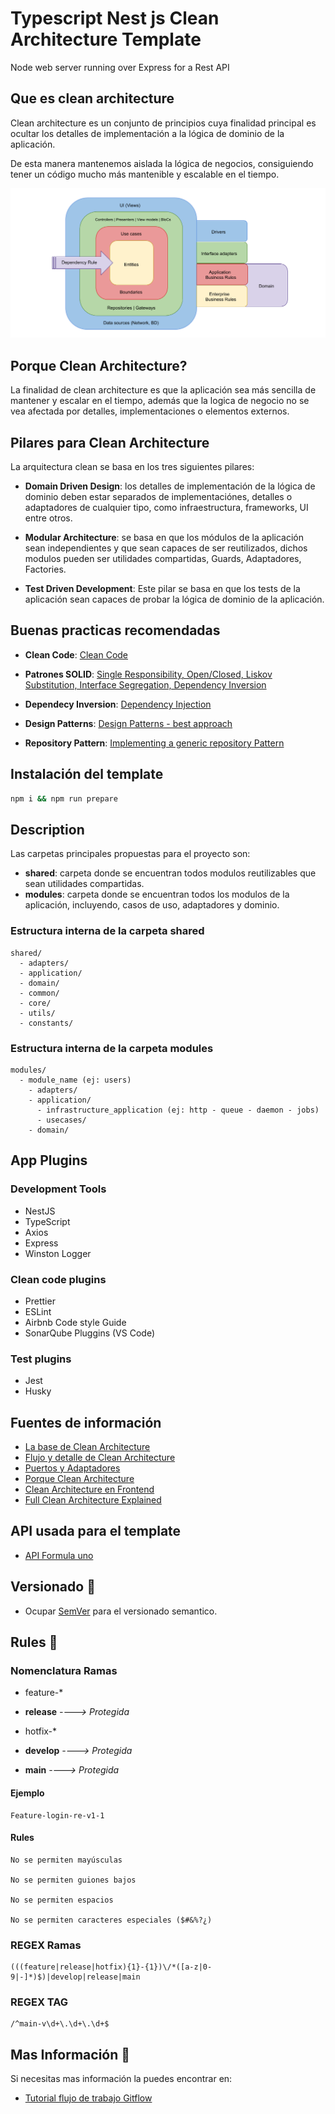 # Typescript Nest js Clean Architecture Template

Node web server running over Express for a Rest API

## Que es clean architecture

Clean architecture es un conjunto de principios cuya finalidad principal es ocultar los detalles de implementación a la lógica de dominio de la aplicación.

De esta manera mantenemos aislada la lógica de negocios, consiguiendo tener un código mucho más mantenible y escalable en el tiempo.

![Clean Architecture basic diagram](/assets/clean-architecture.png "Clean Architecture diagram")

## Porque Clean Architecture?

La finalidad de clean architecture es que la aplicación sea más sencilla de mantener y escalar en el tiempo, además que la logica de negocio no se vea afectada por detalles, implementaciones o elementos externos.

## Pilares para Clean Architecture

La arquitectura clean se basa en los tres siguientes pilares:

- **Domain Driven Design**: los detalles de implementación de la lógica de dominio deben estar separados de implementaciónes, detalles o adaptadores de cualquier tipo, como infraestructura, frameworks, UI entre otros.

- **Modular Architecture**: se basa en que los módulos de la aplicación sean independientes y que sean capaces de ser reutilizados, dichos modulos pueden ser utilidades compartidas, Guards, Adaptadores, Factories.

- **Test Driven Development**: Este pilar se basa en que los tests de la aplicación sean capaces de probar la lógica de dominio de la aplicación.

## Buenas practicas recomendadas

- **Clean Code**: [Clean Code](https://www.freecodecamp.org/news/clean-coding-for-beginners/)

- **Patrones SOLID**: [Single Responsibility, Open/Closed, Liskov Substitution, Interface Segregation, Dependency Inversion](https://www.freecodecamp.org/news/solid-principles-explained-in-plain-english/)

- **Dependecy Inversion**: [Dependency Injection](https://www.freecodecamp.org/news/a-quick-intro-to-dependency-injection-what-it-is-and-when-to-use-it-7578c84fa88f/)

- **Design Patterns**: [Design Patterns - best approach](https://refactoring.guru/es/design-patterns)

- **Repository Pattern**: [Implementing a generic repository Pattern](https://betterprogramming.pub/implementing-a-generic-repository-pattern-using-nestjs-fb4db1b61cce)

## Instalación del template

```bash
npm i && npm run prepare
```

## Description

Las carpetas principales propuestas para el proyecto son:

- **shared**: carpeta donde se encuentran todos modulos reutilizables que sean utilidades compartidas.
- **modules**: carpeta donde se encuentran todos los modulos de la aplicación, incluyendo, casos de uso, adaptadores y dominio.

### Estructura interna de la carpeta shared

```bin
shared/
  - adapters/
  - application/
  - domain/
  - common/
  - core/
  - utils/
  - constants/
```

### Estructura interna de la carpeta modules

```bin
modules/
  - module_name (ej: users)
    - adapters/
    - application/
      - infrastructure_application (ej: http - queue - daemon - jobs)
      - usecases/
    - domain/
```

## App Plugins

### Development Tools

- NestJS
- TypeScript
- Axios
- Express
- Winston Logger

### Clean code plugins

- Prettier
- ESLint
- Airbnb Code style Guide
- SonarQube Pluggins (VS Code)

### Test plugins

- Jest
- Husky

## Fuentes de información

- [La base de Clean Architecture](https://blog.cleancoder.com/uncle-bob/2012/08/13/the-clean-architecture.html)
- [Flujo y detalle de Clean Architecture](https://herbertograca.com/2017/11/16/explicit-architecture-01-ddd-hexagonal-onion-clean-cqrs-how-i-put-it-all-together)
- [Puertos y Adaptadores](https://herbertograca.com/2017/09/14/ports-adapters-architecture/)
- [Porque Clean Architecture](https://xurxodev.com/por-que-utilizo-clean-architecture-en-mis-proyectos/)
- [Clean Architecture en Frontend](https://dev.to/bespoyasov/clean-architecture-on-frontend-4311)
- [Full Clean Architecture Explained](https://docs.google.com/drawings/d/1E_hx5B4czRVFVhGJbrbPDlb_JFxJC8fYB86OMzZuAhg/edit)

## API usada para el template

- [API Formula uno](http://ergast.com/mrd/methods/seasons/)

## Versionado 📌

- Ocupar [SemVer](http://semver.org/) para el versionado semantico.

## Rules 📢

### Nomenclatura Ramas

- feature-\*

- **release** _----> Protegida_

- hotfix-\*

- **develop** _----> Protegida_

- **main** _----> Protegida_

#### Ejemplo

```bin
Feature-login-re-v1-1
```

#### Rules

```bin
No se permiten mayúsculas

No se permiten guiones bajos

No se permiten espacios

No se permiten caracteres especiales ($#&%?¿)
```

### REGEX Ramas

```bin
(((feature|release|hotfix){1}-{1})\/*([a-z|0-9|-]*)$)|develop|release|main
```

### REGEX TAG

```bin
/^main-v\d+\.\d+\.\d+$
```

## Mas Información 📖

Si necesitas mas información la puedes encontrar en:

- [Tutorial flujo de trabajo Gitflow](https://www.atlassian.com/es/git/tutorials/comparing-workflows/gitflow-workflow)
